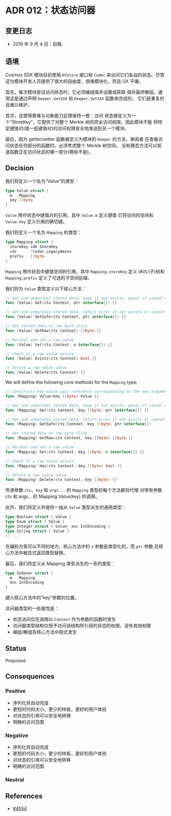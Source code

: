 # ADR 012：状态访问器

## 变更日志

- 2019 年 9 月 4 日：初稿

## 语境

Cosmos SDK 模块目前使用 `KVStore` 接口和 `Codec` 来访问它们各自的状态。尽管
这为模块开发人员提供了很大的自由度，很难模块化，而且 UX
平庸。

首先，每次模块尝试访问状态时，它必须编组值并设置或获取
值并最终解组。通常这是通过声明 `Keeper.GetXXX` 和 `Keeper.SetXXX` 函数来完成的，
它们是重复的且难以维护。

其次，这使得更难与对象能力定理保持一致：访问
状态被定义为一个“StoreKey”，它提供了对整个 Merkle 树的完全访问权限，因此模块不能
将特定键值对(或一组键值对)的访问权限安全地发送到另一个模块。

最后，因为 getter/setter 函数被定义为模块的 `Keeper` 的方法，审阅者
在查看访问状态任何部分的函数时，必须考虑整个 Merkle 树空间。
没有静态方法可以知道函数正在访问状态的哪一部分(哪些不是)。 

## Decision

我们将定义一个名为“Value”的类型：

```go
type Value struct {
  m   Mapping
  key []byte
}
```

`Value` 用作状态中键值对的引用，其中 `Value.m` 定义键值
它将访问的空间和 `Value.key` 定义引用的确切键。

我们将定义一个名为 `Mapping` 的类型： 

```go
type Mapping struct {
  storeKey sdk.StoreKey
  cdc      *codec.LegacyAmino
  prefix   []byte
}
```

`Mapping` 用作状态中键值空间的引用，其中 `Mapping.storeKey` 定义
IAVL(子)树和`Mapping.prefix` 定义了可选的子空间前缀。

我们将为 `Value` 类型定义以下核心方法： 

```go
// Get and unmarshal stored data, noop if not exists, panic if cannot unmarshal
func (Value) Get(ctx Context, ptr interface{}) {}

// Get and unmarshal stored data, return error if not exists or cannot unmarshal
func (Value) GetSafe(ctx Context, ptr interface{}) {}

// Get stored data as raw byte slice
func (Value) GetRaw(ctx Context) []byte {}

// Marshal and set a raw value
func (Value) Set(ctx Context, o interface{}) {}

// Check if a raw value exists
func (Value) Exists(ctx Context) bool {}

// Delete a raw value value
func (Value) Delete(ctx Context) {}
```

We will define the following core methods for the `Mapping` type:

```go
// Constructs key-value pair reference corresponding to the key argument in the Mapping space
func (Mapping) Value(key []byte) Value {}

// Get and unmarshal stored data, noop if not exists, panic if cannot unmarshal
func (Mapping) Get(ctx Context, key []byte, ptr interface{}) {}

// Get and unmarshal stored data, return error if not exists or cannot unmarshal
func (Mapping) GetSafe(ctx Context, key []byte, ptr interface{})

// Get stored data as raw byte slice
func (Mapping) GetRaw(ctx Context, key []byte) []byte {}

// Marshal and set a raw value
func (Mapping) Set(ctx Context, key []byte, o interface{}) {}

// Check if a raw value exists
func (Mapping) Has(ctx Context, key []byte) bool {}

// Delete a raw value value
func (Mapping) Delete(ctx Context, key []byte) {}
```

传递参数 `ctx`、`key` 和 `args...` 的 `Mapping` 类型的每个方法都将代理
对带有参数 ctx 和 args... 的 Mapping.Value(key) 的调用。

此外，我们将定义并提供一组从 `Value` 类型派生的通用类型：

```go
type Boolean struct { Value }
type Enum struct { Value }
type Integer struct { Value; enc IntEncoding }
type String struct { Value }
// ...
```

在编码方案可以不同的地方，核心方法中的 `o` 参数是类型化的，而 `ptr` 参数
在核心方法中被显式返回类型替换。

最后，我们将定义从 Mapping 类型派生的一系列类型：

```go
type Indexer struct {
  m   Mapping
  enc IntEncoding
}
```

键入核心方法中的“key”参数的位置。

访问器类型的一些属性是：

- 状态访问仅在调用以 `Context` 作为参数的函数时发生
- 访问器类型结构仅授予访问该结构所引用的状态的权限，没有其他权限
- 编组/解组在核心方法中隐式发生 

## Status

Proposed

## Consequences

### Positive

- 序列化将自动完成
- 更短的代码大小，更少的样板，更好的用户体验
- 对状态的引用可以安全地转移
- 明确的访问范围 

### Negative

- 序列化将自动完成
- 更短的代码大小，更少的样板，更好的用户体验
- 对状态的引用可以安全地转移
- 明确的访问范围 

### Neutral

## References

- [#4554](https://github.com/cosmos/cosmos-sdk/issues/4554)
